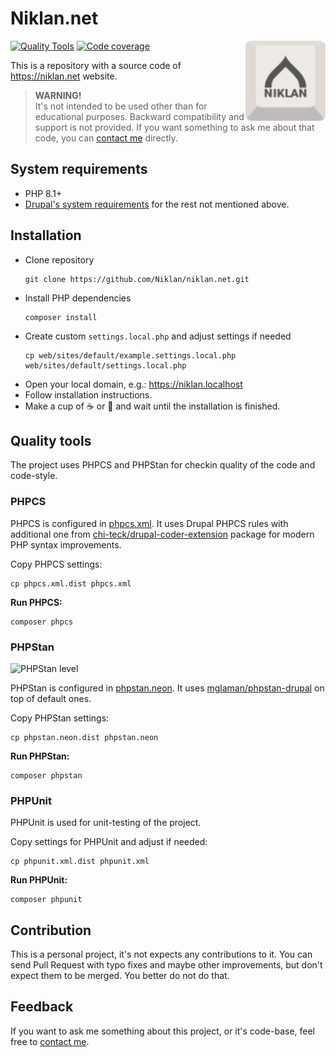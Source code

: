 # Niklan.net

<img src="./web/themes/custom/mechanical/logo.svg" alt="Niklan.net" width="128" align="right">

[![Quality Tools](https://github.com/Niklan/niklan.net/actions/workflows/quality-tools.yml/badge.svg)](https://github.com/Niklan/niklan.net/actions/workflows/quality-tools.yml)
[![Code coverage](https://codecov.io/gh/Niklan/niklan.net/branch/develop/graph/badge.svg)](https://codecov.io/gh/Niklan/niklan.net/)

This is a repository with a source code of <https://niklan.net> website.

> **WARNING!**\
> It's not intended to be used other than for educational purposes. Backward compatibility and support is not provided. If you want something to ask me about that code, you can [contact me](https://niklan.net/contact) directly.

## System requirements

- PHP 8.1+
- [Drupal's system requirements](https://www.drupal.org/docs/system-requirements) for the rest not mentioned above.

## Installation

- Clone repository
  ```shell
  git clone https://github.com/Niklan/niklan.net.git
  ```
- Install PHP dependencies
  ```shell
  composer install
  ```
- Create custom `settings.local.php` and adjust settings if needed
  ```shell
  cp web/sites/default/example.settings.local.php web/sites/default/settings.local.php
  ```
- Open your local domain, e.g.: https://niklan.localhost
- Follow installation instructions.
- Make a cup of ☕ or 🍵 and wait until the installation is finished.

## Quality tools

The project uses PHPCS and PHPStan for checkin quality of the code and code-style.

### PHPCS

PHPCS is configured in [phpcs.xml](phpcs.xml). It uses Drupal PHPCS rules with additional one from [chi-teck/drupal-coder-extension](https://github.com/Chi-teck/drupal-coder-extension) package for modern PHP syntax improvements.

Copy PHPCS settings:

```shell
cp phpcs.xml.dist phpcs.xml
```

**Run PHPCS:**

```shell
composer phpcs
```

### PHPStan

![PHPStan level](https://img.shields.io/badge/PHPStan-level%205-brightgreen.svg?style=flat)

PHPStan is configured in [phpstan.neon](phpstan.neon). It uses [mglaman/phpstan-drupal](https://github.com/mglaman/phpstan-drupal) on top of default ones.

Copy PHPStan settings:

```shell
cp phpstan.neon.dist phpstan.neon
```

**Run PHPStan:**

```shell
composer phpstan
```

### PHPUnit

PHPUnit is used for unit-testing of the project.

Copy settings for PHPUnit and adjust if needed:

```shell
cp phpunit.xml.dist phpunit.xml
```

**Run PHPUnit:**

```shell
composer phpunit
```

## Contribution

This is a personal project, it's not expects any contributions to it. You can send Pull Request with typo fixes and maybe other improvements, but don't expect them to be merged. You better do not do that.

## Feedback

If you want to ask me something about this project, or it's code-base, feel free to [contact me](https://niklan.net/contact).
